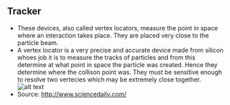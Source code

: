 ## Tracker
 * These devices, also called vertex locators, measure the point in space where an interaction takes place. They are placed very close to the particle beam.
 * A vertex locator is a very precise and accurate device made from silicon whoes job it is to measure the tracks of particles and from this determine at what point in space the particle was created. Hence they determine where the collison point was. They must be sensitive enough to resolve two vertecies which may be extremely close together. 
 ![alt text](/img/VertexDetector.png "Silicon Vertex detector modules for the LHCb")
 * Source: http://www.sciencedaily.com/
